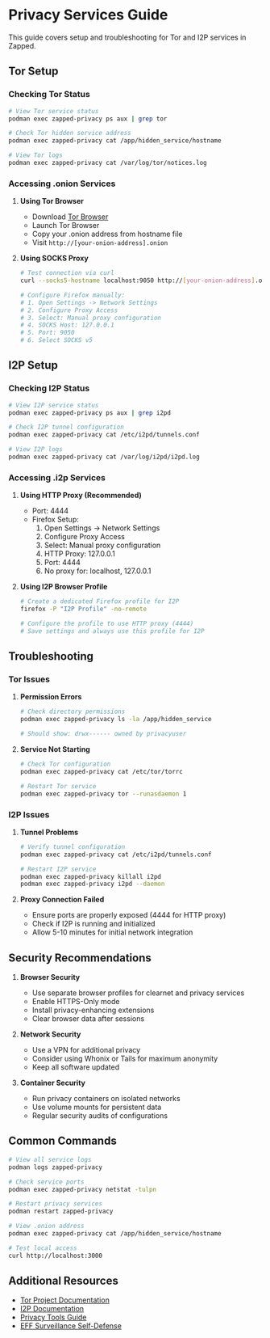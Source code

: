 # Privacy Services Guide

This guide covers setup and troubleshooting for Tor and I2P services in Zapped.

## Tor Setup

### Checking Tor Status
```bash
# View Tor service status
podman exec zapped-privacy ps aux | grep tor

# Check Tor hidden service address
podman exec zapped-privacy cat /app/hidden_service/hostname

# View Tor logs
podman exec zapped-privacy cat /var/log/tor/notices.log
```

### Accessing .onion Services

1. **Using Tor Browser**
   - Download [Tor Browser](https://www.torproject.org/download/)
   - Launch Tor Browser
   - Copy your .onion address from hostname file
   - Visit `http://[your-onion-address].onion`

2. **Using SOCKS Proxy**
   ```bash
   # Test connection via curl
   curl --socks5-hostname localhost:9050 http://[your-onion-address].onion
   
   # Configure Firefox manually:
   # 1. Open Settings -> Network Settings
   # 2. Configure Proxy Access
   # 3. Select: Manual proxy configuration
   # 4. SOCKS Host: 127.0.0.1
   # 5. Port: 9050
   # 6. Select SOCKS v5
   ```

## I2P Setup

### Checking I2P Status
```bash
# View I2P service status
podman exec zapped-privacy ps aux | grep i2pd

# Check I2P tunnel configuration
podman exec zapped-privacy cat /etc/i2pd/tunnels.conf

# View I2P logs
podman exec zapped-privacy cat /var/log/i2pd/i2pd.log
```

### Accessing .i2p Services

1. **Using HTTP Proxy (Recommended)**
   - Port: 4444
   - Firefox Setup:
     1. Open Settings -> Network Settings
     2. Configure Proxy Access
     3. Select: Manual proxy configuration
     4. HTTP Proxy: 127.0.0.1
     5. Port: 4444
     6. No proxy for: localhost, 127.0.0.1
   
2. **Using I2P Browser Profile**
   ```bash
   # Create a dedicated Firefox profile for I2P
   firefox -P "I2P Profile" -no-remote
   
   # Configure the profile to use HTTP proxy (4444)
   # Save settings and always use this profile for I2P
   ```

## Troubleshooting

### Tor Issues

1. **Permission Errors**
   ```bash
   # Check directory permissions
   podman exec zapped-privacy ls -la /app/hidden_service
   
   # Should show: drwx------ owned by privacyuser
   ```

2. **Service Not Starting**
   ```bash
   # Check Tor configuration
   podman exec zapped-privacy cat /etc/tor/torrc
   
   # Restart Tor service
   podman exec zapped-privacy tor --runasdaemon 1
   ```

### I2P Issues

1. **Tunnel Problems**
   ```bash
   # Verify tunnel configuration
   podman exec zapped-privacy cat /etc/i2pd/tunnels.conf
   
   # Restart I2P service
   podman exec zapped-privacy killall i2pd
   podman exec zapped-privacy i2pd --daemon
   ```

2. **Proxy Connection Failed**
   - Ensure ports are properly exposed (4444 for HTTP proxy)
   - Check if I2P is running and initialized
   - Allow 5-10 minutes for initial network integration

## Security Recommendations

1. **Browser Security**
   - Use separate browser profiles for clearnet and privacy services
   - Enable HTTPS-Only mode
   - Install privacy-enhancing extensions
   - Clear browser data after sessions

2. **Network Security**
   - Use a VPN for additional privacy
   - Consider using Whonix or Tails for maximum anonymity
   - Keep all software updated

3. **Container Security**
   - Run privacy containers on isolated networks
   - Use volume mounts for persistent data
   - Regular security audits of configurations

## Common Commands

```bash
# View all service logs
podman logs zapped-privacy

# Check service ports
podman exec zapped-privacy netstat -tulpn

# Restart privacy services
podman restart zapped-privacy

# View .onion address
podman exec zapped-privacy cat /app/hidden_service/hostname

# Test local access
curl http://localhost:3000
```

## Additional Resources

- [Tor Project Documentation](https://tb-manual.torproject.org/)
- [I2P Documentation](https://geti2p.net/en/docs)
- [Privacy Tools Guide](https://www.privacytools.io/)
- [EFF Surveillance Self-Defense](https://ssd.eff.org/) 